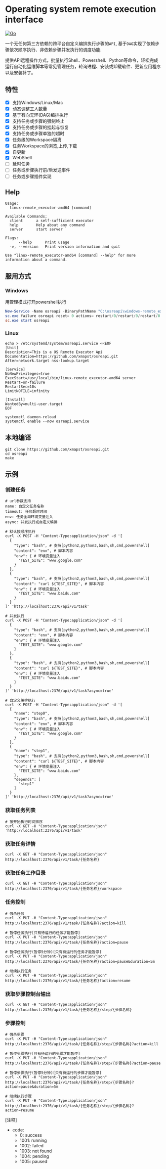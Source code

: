 # Operating system remote execution interface

[![Go](https://github.com/xmapst/osreapi/actions/workflows/go.yml/badge.svg)](https://github.com/xmapst/osreapi/actions/workflows/go.yml)

一个无任何第三方依赖的跨平台自定义编排执行步骤的`API`, 基于`DAG`实现了依赖步骤依次顺序执行、非依赖步骤并发执行的调度功能.

提供API远程操作方式，批量执行Shell、Powershell、Python等命令，轻松完成运行自动化运维脚本等常见管理任务，轮询进程、安装或卸载软件、更新应用程序以及安装补丁。

## 特性

- [x] 支持Windows/Linux/Mac
- [x] 动态调整工人数量
- [x] 基于有向无环(DAG)编排执行
- [x] 支持任务或步骤的强制终止
- [x] 支持任务或步骤的挂起与恢复
- [x] 支持任务或步骤单独的超时
- [x] 任务级的Workspace隔离
- [x] 任务Workspace的浏览,上传,下载
- [x] 自更新
- [x] WebShell
- [ ] 延时任务
- [ ] 任务或步骤执行前/后发送事件
- [ ] 任务或步骤插件实现

## Help
```text
Usage:
  linux-remote_executor-amd64 [command]

Available Commands:
  client      a self-sufficient executor
  help        Help about any command
  server      start server

Flags:
      --help      Print usage
  -v, --version   Print version information and quit

Use "linux-remote_executor-amd64 [command] --help" for more information about a command.
```

## 服用方式
### Windows
用管理模式打开powershell执行
```powershell
New-Service -Name osreapi -BinaryPathName "C:\osreapi\windows-remote_executor-amd64.exe server" -DisplayName  "Remote Executor " -StartupType Automatic
sc.exe failure osreapi reset= 0 actions= restart/0/restart/0/restart/0
sc.exe start osreapi
```

### Linux
```shell
echo > /etc/systemd/system/osreapi.service <<EOF
[Unit]
Description=This is a OS Remote Executor Api
Documentation=https://github.com/xmapst/osreapi.git
After=network.target nss-lookup.target

[Service]
NoNewPrivileges=true
ExecStart=/usr/local/bin/linux-remote_executor-amd64 server
Restart=on-failure
RestartSec=10s
LimitNOFILE=infinity

[Install]
WantedBy=multi-user.target
EOF

systemctl daemon-reload
systemctl enable --now osreapi.service
```

## 本地编译
```shell
git clone https://github.com/xmapst/osreapi.git
cd osreapi
make
```

## 示例

### 创建任务

```shell
# url参数支持
name: 自定义任务名称
timeout: 任务超时时间
env: 任务全局环境变量注入
async: 并发执行或自定义编排

# 默认按顺序执行
curl -X POST -H "Content-Type:application/json" -d '[
  {
    "type": "bash", # 支持[python2,python3,bash,sh,cmd,powershell]
    "content": "env", # 脚本内容
    "env": { # 环境变量注入
      "TEST_SITE": "www.google.com"
    }
  },
  {
    "type": "bash", # 支持[python2,python3,bash,sh,cmd,powershell]
    "content": "curl ${TEST_SITE}", # 脚本内容
    "env": { # 环境变量注入
      "TEST_SITE": "www.baidu.com"
    }
  }
]' 'http://localhost:2376/api/v1/task' 

# 并发执行
curl -X POST -H "Content-Type:application/json" -d '[
  {
    "type": "bash", # 支持[python2,python3,bash,sh,cmd,powershell]
    "content": "env", # 脚本内容
    "env": { # 环境变量注入
      "TEST_SITE": "www.google.com"
    }
  },
  {
    "type": "bash", # 支持[python2,python3,bash,sh,cmd,powershell]
    "content": "curl ${TEST_SITE}", # 脚本内容
    "env": { # 环境变量注入
      "TEST_SITE": "www.baidu.com"
    }
  }
]' 'http://localhost:2376/api/v1/task?async=true'

# 自定义编排执行
curl -X POST -H "Content-Type:application/json" -d '[
  {
    "name": "step0",
    "type": "bash", # 支持[python2,python3,bash,sh,cmd,powershell]
    "content": "env", # 脚本内容
    "env": { # 环境变量注入
      "TEST_SITE": "www.google.com"
    }
  },
  {
    "name": "step1",
    "type": "bash", # 支持[python2,python3,bash,sh,cmd,powershell]
    "content": "curl ${TEST_SITE}", # 脚本内容
    "env": { # 环境变量注入
      "TEST_SITE": "www.baidu.com"
    },
    "depends": [
      "step1"
    ]
  }
]' 'http://localhost:2376/api/v1/task?async=true'
```

### 获取任务列表

```shell
# 按开始执行时间排序
curl -X GET -H "Content-Type:application/json" 'http://localhost:2376/api/v1/task'
```

### 获取任务详情

```shell
curl -X GET -H "Content-Type:application/json" http://localhost:2376/api/v1/task/{任务名称}
```

### 获取任务工作目录

```shell
curl -X GET -H "Content-Type:application/json" http://localhost:2376/api/v1/task/{任务名称}/workspace
```

### 任务控制

```shell
# 强杀任务
curl -X PUT -H "Content-Type:application/json" http://localhost:2376/api/v1/task/{任务名称}?action=kill

# 暂停任务执行[只有待运行的任务才能暂停]
curl -X PUT -H "Content-Type:application/json" http://localhost:2376/api/v1/task/{任务名称}?action=pause

# 暂停任务执行(暂停5分钟)[只有待运行的任务才能暂停]
curl -X PUT -H "Content-Type:application/json" http://localhost:2376/api/v1/task/{任务名称}?action=pause&duration=5m

# 继续执行任务
curl -X PUT -H "Content-Type:application/json" http://localhost:2376/api/v1/task/{任务名称}?action=resume
```

### 获取步骤控制台输出

```shell
curl -X GET -H "Content-Type:application/json" http://localhost:2376/api/v1/task/{任务名称}/step/{步骤名称}
```

### 步骤控制

```shell
# 强杀步骤
curl -X PUT -H "Content-Type:application/json" http://localhost:2376/api/v1/task/{任务名称}/step/{步骤名称}?action=kill

# 暂停步骤执行[只有待运行的步骤才能暂停]
curl -X PUT -H "Content-Type:application/json" http://localhost:2376/api/v1/task/{任务名称}/step/{步骤名称}?action=pause

# 暂停步骤执行(暂停5分钟)[只有待运行的步骤才能暂停]
curl -X PUT -H "Content-Type:application/json" http://localhost:2376/api/v1/task/{任务名称}/step/{步骤名称}?action=pause&duration=5m

# 继续执行步骤
curl -X PUT -H "Content-Type:application/json" http://localhost:2376/api/v1/task/{任务名称}/step/{步骤名称}?action=resume
```

[注释]  
+ code:  
  - 0: success
  - 1001: running
  - 1002: failed
  - 1003: not found
  - 1004: pending
  - 1005: paused